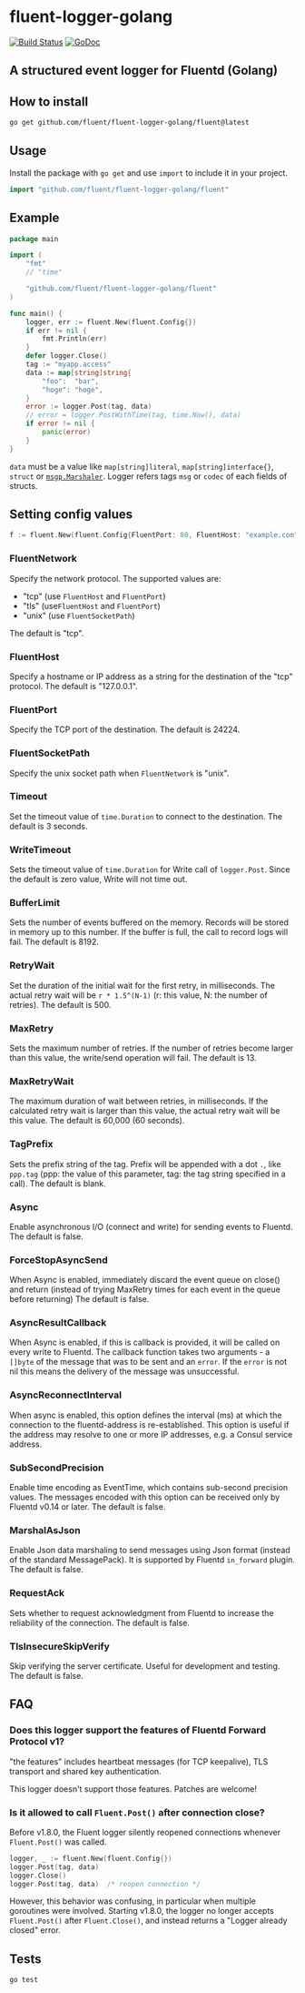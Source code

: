 fluent-logger-golang
====

[![Build Status](https://github.com/fluent/fluent-logger-golang/actions/workflows/ci.yaml/badge.svg?branch=master)](https://github.com/fluent/fluent-logger-golang/actions)
[![GoDoc](https://godoc.org/github.com/fluent/fluent-logger-golang/fluent?status.svg)](https://godoc.org/github.com/fluent/fluent-logger-golang/fluent)

## A structured event logger for Fluentd (Golang)

## How to install

```bash
go get github.com/fluent/fluent-logger-golang/fluent@latest
```

## Usage

Install the package with `go get` and use `import` to include it in your project.

```go
import "github.com/fluent/fluent-logger-golang/fluent"
```

## Example

```go
package main

import (
	"fmt"
	// "time"

	"github.com/fluent/fluent-logger-golang/fluent"
)

func main() {
	logger, err := fluent.New(fluent.Config{})
	if err != nil {
		fmt.Println(err)
	}
	defer logger.Close()
	tag := "myapp.access"
	data := map[string]string{
		"foo":  "bar",
		"hoge": "hoge",
	}
	error := logger.Post(tag, data)
	// error = logger.PostWithTime(tag, time.Now(), data)
	if error != nil {
		panic(error)
	}
}
```

`data` must be a value like `map[string]literal`, `map[string]interface{}`, `struct` or [`msgp.Marshaler`](http://godoc.org/github.com/tinylib/msgp/msgp#Marshaler). Logger refers tags `msg` or `codec` of each fields of structs.

## Setting config values

```go
f := fluent.New(fluent.Config{FluentPort: 80, FluentHost: "example.com"})
```

### FluentNetwork

Specify the network protocol. The supported values are:

 * "tcp" (use `FluentHost` and `FluentPort`)
 * "tls" (use`FluentHost` and `FluentPort`)
 * "unix" (use `FluentSocketPath`)

The default is "tcp".

### FluentHost

Specify a hostname or IP address as a string for the destination of the "tcp" protocol.
The default is "127.0.0.1".

### FluentPort

Specify the TCP port of the destination. The default is 24224.

### FluentSocketPath

Specify the unix socket path when `FluentNetwork` is "unix".

### Timeout

Set the timeout value of `time.Duration` to connect to the destination.
The default is 3 seconds.

### WriteTimeout

Sets the timeout value of `time.Duration` for Write call of `logger.Post`.
Since the default is zero value, Write will not time out.

### BufferLimit

Sets the number of events buffered on the memory. Records will be stored in memory up to this number. If the buffer is full, the call to record logs will fail.
The default is 8192.

### RetryWait

Set the duration of the initial wait for the first retry, in milliseconds. The actual retry wait will be `r * 1.5^(N-1)` (r: this value, N: the number of retries).
The default is 500.

### MaxRetry

Sets the maximum number of retries. If the number of retries become larger than this value, the write/send operation will fail.
The default is 13.

### MaxRetryWait

The maximum duration of wait between retries, in milliseconds. If the calculated retry wait is larger than this value, the actual retry wait will be this value.
The default is 60,000 (60 seconds).

### TagPrefix

Sets the prefix string of the tag. Prefix will be appended with a dot `.`, like `ppp.tag` (ppp: the value of this parameter, tag: the tag string specified in a call).
The default is blank.

### Async

Enable asynchronous I/O (connect and write) for sending events to Fluentd.
The default is false.

### ForceStopAsyncSend

When Async is enabled, immediately discard the event queue on close() and return (instead of trying MaxRetry times for each event in the queue before returning)
The default is false.

### AsyncResultCallback

When Async is enabled, if this is callback is provided, it will be called on every write to Fluentd. The callback function
takes two arguments - a `[]byte` of the message that was to be sent and an `error`. If the `error` is not nil this means the 
delivery of the message was unsuccessful.

### AsyncReconnectInterval
When async is enabled, this option defines the interval (ms) at which the connection
to the fluentd-address is re-established. This option is useful if the address
may resolve to one or more IP addresses, e.g. a Consul service address.

### SubSecondPrecision

Enable time encoding as EventTime, which contains sub-second precision values. The messages encoded with this option can be received only by Fluentd v0.14 or later.
The default is false.

### MarshalAsJson

Enable Json data marshaling to send messages using Json format (instead of the standard MessagePack). It is supported by Fluentd `in_forward` plugin.
The default is false.

### RequestAck

Sets whether to request acknowledgment from Fluentd to increase the reliability
of the connection. The default is false.

### TlsInsecureSkipVerify

Skip verifying the server certificate. Useful for development and testing. The default is false.

## FAQ

### Does this logger support the features of Fluentd Forward Protocol v1?

"the features" includes heartbeat messages (for TCP keepalive), TLS transport and shared key authentication.

This logger doesn't support those features. Patches are welcome!

### Is it allowed to call `Fluent.Post()` after connection close?

Before v1.8.0, the Fluent logger silently reopened connections whenever
`Fluent.Post()` was called.

```go
logger, _ := fluent.New(fluent.Config{})
logger.Post(tag, data)
logger.Close()
logger.Post(tag, data)  /* reopen connection */
```

However, this behavior was confusing, in particular when multiple goroutines
were involved. Starting v1.8.0, the logger no longer accepts `Fluent.Post()`
after `Fluent.Close()`, and instead returns a "Logger already closed" error.

## Tests

```bash
go test
```
